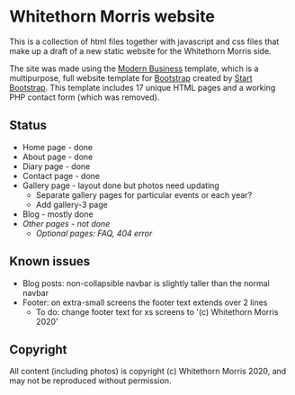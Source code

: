 # Whitethorn Morris website

This is a collection of html files together with javascript and css files that make up a draft of a new static website for the Whitethorn Morris side.

The site was made using the [Modern Business](http://startbootstrap.com/template-overviews/modern-business/) template, which is a multipurpose, full website template for [Bootstrap](http://getbootstrap.com/) created by [Start Bootstrap](http://startbootstrap.com/). This template includes 17 unique HTML pages and a working PHP contact form (which was removed).


## Status

* Home page - done
* About page - done
* Diary page - done
* Contact page - done
* Gallery page - layout done but photos need updating
    * Separate gallery pages for particular events or each year?
    * Add gallery-3 page
* Blog - mostly done
* _Other pages - not done_
    * _Optional pages: FAQ, 404 error_


## Known issues

* Blog posts: non-collapsible navbar is slightly taller than the normal navbar
* Footer: on extra-small screens the footer text extends over 2 lines
    * To do: change footer text for xs screens to '(c) Whitethorn Morris 2020'

## Copyright

All content (including photos) is copyright (c) Whitethorn Morris 2020, and may not be reproduced without permission.

